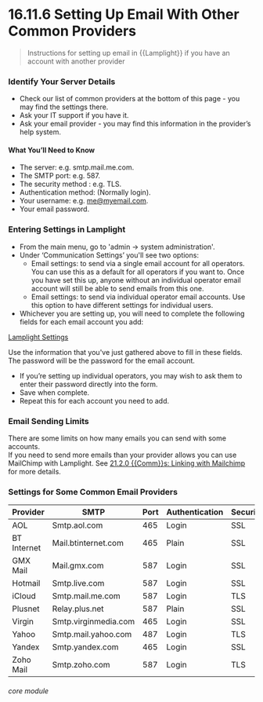 # 16.11.6 Setting Up Email With Other Common Providers

> Instructions for setting up email in {{Lamplight}} if you have an account with another provider



### Identify Your Server Details

- Check our list of common providers at the bottom of this page - you may find the settings there.
- Ask your IT support if you have it.
- Ask your email provider - you may find this information in the provider’s help system.  

#### What You’ll Need to Know
- The server: e.g. smtp.mail.me.com.
- The SMTP port: e.g. 587.
- The security method : e.g. TLS.
- Authentication method: (Normally login).
- Your username: e.g. me@myemail.com.
- Your email password.

### Entering Settings in Lamplight

- From the main menu, go to 'admin -> system administration'.
- Under ‘Communication Settings’ you'll see two options:
   - Email settings: to send via a single email account for all operators. You can use this as a default for all operators if you want to. Once you have set this up, anyone without an individual operator email account will still be able to send emails from this one.
   - Email settings: to send via individual operator email accounts. Use this option to have different settings for individual users.
- Whichever you are setting up, you will need to complete the following fields for each email account you add:

[Lamplight Settings](16.11.1c.png)

Use the information that you've just gathered above to fill in these fields. The password will be the password for the email account.

- If you’re setting up individual operators, you may wish to ask them to enter their password directly into the form.  
- Save when complete.  
- Repeat this for each account you need to add.
  
### Email Sending Limits

There are some limits on how many emails you can send with some accounts.  
If you need to send more emails than your provider allows you can use MailChimp with Lamplight. See [21.2.0 {{Comm}}s: Linking with Mailchimp](/help/index/p/21.2.0) for more details. 

### Settings for Some Common Email Providers

| **Provider** | **SMTP** | **Port** | **Authentication** | **Security** |
| ------------ | -------- | -------- | ------------------ | ------------ |
| AOL | Smtp.aol.com | 465 | Login | SSL |
| BT Internet | Mail.btinternet.com | 465 | Plain | SSL |
| GMX Mail | Mail.gmx.com | 587 | Login | SSL |
| Hotmail | Smtp.live.com | 587 | Login | SSL |
| iCloud | Smtp.mail.me.com | 587 | Login | TLS |
| Plusnet | Relay.plus.net | 587 | Plain | SSL |
| Virgin | Smtp.virginmedia.com | 465 | Login | SSL|
| Yahoo | Smtp.mail.yahoo.com | 487 | Login | TLS|
| Yandex | Smtp.yandex.com | 465 | Login | SSL |
| Zoho Mail| Smtp.zoho.com | 587 | Login | TLS |


###### core module

